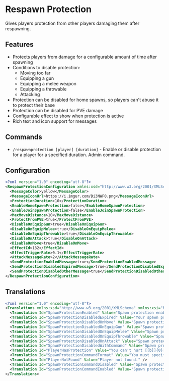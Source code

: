 # Respawn Protection
Gives players protection from other players damaging them after respawning.

## Features
- Protects players from damage for a configurable amount of time after spawning
- Conditions to disable protection:
  - Moving too far
  - Equipping a gun
  - Equipping a melee weapon
  - Equipping a throwable
  - Attacking
- Protection can be disabled for home spawns, so players can't abuse it to protect their base
- Protection can be disabled for PVE damage
- Configurable effect to show when protection is active
- Rich text and icon support for messages

## Commands
- `/respawnprotection [player] [duration]` - Enable or disable protection for a player for a specified duration. Admin command.

## Configuration
```xml
<?xml version="1.0" encoding="utf-8"?>
<RespawnProtectionConfiguration xmlns:xsd="http://www.w3.org/2001/XMLSchema" xmlns:xsi="http://www.w3.org/2001/XMLSchema-instance">
  <MessageColor>yellow</MessageColor>
  <MessageIconUrl>https://i.imgur.com/Di3NWF0.png</MessageIconUrl>
  <ProtectionDuration>10</ProtectionDuration>
  <EnableHomeSpawnProtection>false</EnableHomeSpawnProtection>
  <EnableJoinSpawnProtection>false</EnableJoinSpawnProtection>
  <MaxMoveDistance>10</MaxMoveDistance>
  <ProtectFromPVE>true</ProtectFromPVE>
  <DisableOnEquipGun>true</DisableOnEquipGun>
  <DisableOnEquipMelee>true</DisableOnEquipMelee>
  <DisableOnEquipThrowable>true</DisableOnEquipThrowable>
  <DisableOnAttack>true</DisableOnAttack>
  <DisableOnMove>true</DisableOnMove>
  <EffectId>132</EffectId>
  <EffectTriggerRate>0.1</EffectTriggerRate>
  <AttackMessageRate>2</AttackMessageRate>
  <SendProtectionEnabledMessage>true</SendProtectionEnabledMessage>
  <SendProtectionDisabledExpiredMessage>true</SendProtectionDisabledExpiredMessage>
  <SendProtectionDisabledOtherMessage>true</SendProtectionDisabledOtherMessage>
</RespawnProtectionConfiguration>
```

## Translations
```xml
<?xml version="1.0" encoding="utf-8"?>
<Translations xmlns:xsd="http://www.w3.org/2001/XMLSchema" xmlns:xsi="http://www.w3.org/2001/XMLSchema-instance">
  <Translation Id="SpawnProtectionEnabled" Value="Spawn protection enabled for [[b]]{0}[[/b]] seconds." />
  <Translation Id="SpawnProtectionDisabledExpired" Value="Your spawn protection has expired." />
  <Translation Id="SpawnProtectionDisabledOnMove" Value="Spawn protection disabled because you moved too far." />
  <Translation Id="SpawnProtectionDisabledOnEquipGun" Value="Spawn protection disabled because you equipped a gun." />
  <Translation Id="SpawnProtectionDisabledOnEquipMelee" Value="Spawn protection disabled because you equipped a melee weapon." />
  <Translation Id="SpawnProtectionDisabledOnEquipThrowable" Value="Spawn protection disabled because you equipped a throwable." />
  <Translation Id="SpawnProtectionDisabledOnAttack" Value="Spawn protection disabled because you attacked." />
  <Translation Id="SpawnProtectionDisabledWithCommand" Value="Spawn protection disabled by command." />
  <Translation Id="PlayerHasProtection" Value="You can't hurt [[b]]{0}[[/b]] because they have spawn protection." />
  <Translation Id="SpawnProtectionCommandFormat" Value="You must specify player name." />
  <Translation Id="PlayerNotFound" Value="Player not found." />
  <Translation Id="SpawnProtectionCommandDisabled" Value="Spawn protection disabled for [[b]]{0}[[/b]]." />
  <Translation Id="SpawnProtectionCommandEnabled" Value="Spawn protection enabled for [[b]]{0}[[/b]] for [[b]]{1}[[/b]] seconds." />
</Translations>
```